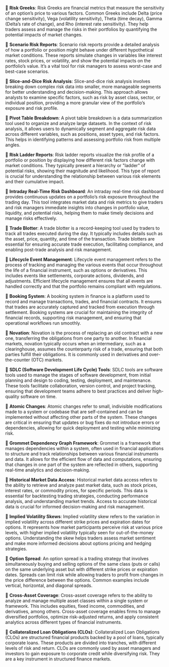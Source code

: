  **Risk Greeks**: Risk Greeks are financial metrics that measure the sensitivity of an option’s price to various factors. Common Greeks include Delta (price change sensitivity), Vega (volatility sensitivity), Theta (time decay), Gamma (Delta’s rate of change), and Rho (interest rate sensitivity). They help traders assess and manage the risks in their portfolios by quantifying the potential impacts of market changes.

 **Scenario Risk Reports**: Scenario risk reports provide a detailed analysis of how a portfolio or position might behave under different hypothetical market conditions. These reports simulate changes in variables like interest rates, stock prices, or volatility, and show the potential impacts on the portfolio’s value. It’s a vital tool for risk managers to assess worst-case and best-case scenarios.

 **Slice-and-Dice Risk Analysis**: Slice-and-dice risk analysis involves breaking down complex risk data into smaller, more manageable segments for better understanding and decision-making. This approach allows analysts to examine specific factors, such as risk by asset class, sector, or individual position, providing a more granular view of the portfolio’s exposure and risk profile.

 **Pivot Table Breakdown**: A pivot table breakdown is a data summarization tool used to organize and analyze large datasets. In the context of risk analysis, it allows users to dynamically segment and aggregate risk data across different variables, such as positions, asset types, and risk factors. This helps in identifying patterns and assessing portfolio risk from multiple angles.

 **Risk Ladder Reports**: Risk ladder reports visualize the risk profile of a portfolio or position by displaying how different risk factors change with market conditions. They typically present a hierarchy or "ladder" of potential risks, showing their magnitude and likelihood. This type of report is crucial for understanding the relationship between various risk elements and their cumulative impact.

 **Intraday Real-Time Risk Dashboard**: An intraday real-time risk dashboard provides continuous updates on a portfolio’s risk exposure throughout the trading day. This tool integrates market data and risk metrics to give traders and risk managers immediate insights into changes in portfolio value, liquidity, and potential risks, helping them to make timely decisions and manage risks effectively.

 **Trade Blotter**: A trade blotter is a record-keeping tool used by traders to track all trades executed during the day. It typically includes details such as the asset, price, quantity, and time of the transaction. Trade blotters are essential for ensuring accurate trade execution, facilitating compliance, and enabling post-trade analysis and risk management.

 **Lifecycle Event Management**: Lifecycle event management refers to the process of tracking and managing the various events that occur throughout the life of a financial instrument, such as options or derivatives. This includes events like settlements, corporate actions, dividends, and adjustments. Efficient lifecycle management ensures that all events are handled correctly and that the portfolio remains compliant with regulations.

 **Booking System**: A booking system in finance is a platform used to record and manage transactions, trades, and financial contracts. It ensures that trades are accurately captured and tracked from execution through settlement. Booking systems are crucial for maintaining the integrity of financial records, supporting risk management, and ensuring that operational workflows run smoothly.

 **Novation**: Novation is the process of replacing an old contract with a new one, transferring the obligations from one party to another. In financial markets, novation typically occurs when an intermediary, such as a clearinghouse, assumes the counterparty risk of a trade, ensuring that both parties fulfill their obligations. It is commonly used in derivatives and over-the-counter (OTC) markets.

 **SDLC (Software Development Life Cycle) Tools**: SDLC tools are software tools used to manage the stages of software development, from initial planning and design to coding, testing, deployment, and maintenance. These tools facilitate collaboration, version control, and project tracking, ensuring that development teams adhere to best practices and deliver high-quality software on time.

 **Atomic Changes**: Atomic changes refer to small, indivisible modifications made to a system or codebase that are self-contained and can be implemented without affecting other parts of the system. These changes are critical in ensuring that updates or bug fixes do not introduce errors or dependencies, allowing for quick deployment and testing while minimizing risk.

 **Grommet Dependency Graph Framework**: Grommet is a framework that manages dependencies within a system, often used in financial applications to structure and track relationships between various financial instruments and data. It allows for the efficient flow of data and computations, ensuring that changes in one part of the system are reflected in others, supporting real-time analytics and decision-making.

 **Historical Market Data Access**: Historical market data access refers to the ability to retrieve and analyze past market data, such as stock prices, interest rates, or commodity prices, for specific periods. This data is essential for backtesting trading strategies, conducting performance analysis, and understanding market trends. Access to accurate historical data is crucial for informed decision-making and risk management.

 **Implied Volatility Skews**: Implied volatility skew refers to the variation in implied volatility across different strike prices and expiration dates for options. It represents how market participants perceive risk at various price levels, with higher implied volatility typically seen for out-of-the-money options. Understanding the skew helps traders assess market sentiment and make more informed decisions about options pricing and hedging strategies.

 **Option Spread**: An option spread is a trading strategy that involves simultaneously buying and selling options of the same class (puts or calls) on the same underlying asset but with different strike prices or expiration dates. Spreads can limit risk while allowing traders to profit from changes in the price difference between the options. Common examples include vertical, horizontal, and diagonal spreads.

 **Cross-Asset Coverage**: Cross-asset coverage refers to the ability to analyze and manage multiple asset classes within a single system or framework. This includes equities, fixed income, commodities, and derivatives, among others. Cross-asset coverage enables firms to manage diversified portfolios, optimize risk-adjusted returns, and apply consistent analytics across different types of financial instruments.

 **Collateralized Loan Obligations (CLOs)**: Collateralized Loan Obligations (CLOs) are structured financial products backed by a pool of loans, typically corporate loans. These products are divided into tranches, with different levels of risk and return. CLOs are commonly used by asset managers and investors to gain exposure to corporate credit while diversifying risk. They are a key instrument in structured finance markets.
